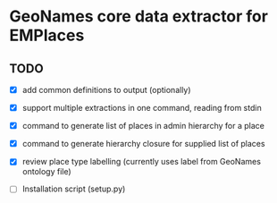 # GeoNames core data extractor for EMPlaces

## TODO

- [x] add common definitions to output (optionally)
- [x] support multiple extractions in one command, reading from stdin
- [x] command to generate list of places in admin hierarchy for a place
- [x] command to generate hierarchy closure for supplied list of places
- [x] review place type labelling (currently uses label from GeoNames ontology file)
- [ ] Installation script (setup.py)


